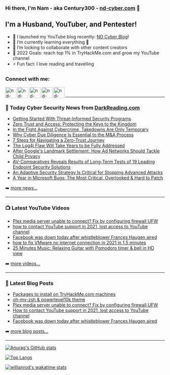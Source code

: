 ### Hi there, I'm Nam - aka Century300 - [nd-cyber.com][website] 👋 

## I'm a Husband, YouTuber, and Pentester!

- 🔭 I launched my YouTube blog recently: [ND Cyber Blog][youtube]!
- 🌱 I’m currently learning everything 🤣
- 👯 I’m looking to collaborate with other content creators
- 🥅 2022 Goals: reach top 1% in TryHackMe.com and grow my YouTube channel
- ⚡ Fun fact: I love reading and travelling

### Connect with me:

[<img align="left" alt="nd-cyber.com" width="35px" src="https://www.svgrepo.com/show/46221/globe.svg" />][website]
[<img align="left" alt="nd-cyber | Twitter" width="35px" src="https://www.svgrepo.com/show/157815/twitter.svg" />][twitter]
[<img align="left" alt="nd-cyber | Facebook" width="35px" src="https://www.svgrepo.com/show/138943/facebook.svg" />][facebook]
[<img align="left" alt="nd-cyber | Patreon" width="35px" src="https://www.svgrepo.com/show/331529/patreon-v2.svg" />][patreon]
[<img align="left" alt="nd-cyber | YouTube" width="35px" src="https://www.svgrepo.com/show/95009/youtube.svg" />][youtube]

<br />

---
### 📰 Today Cyber Security News from [DarkReading.com](https://DarkReading.com)

<!-- DARKREADING:START -->
- [Getting Started With Threat-Informed Security Programs](https://www.darkreading.com/edge-articles/getting-started-with-threat-informed-security-programs)
- [Zero Trust and Access: Protecting the Keys to the Kingdom](https://www.darkreading.com/operations/zero-trust-and-access-protecting-the-keys-to-the-kingdom)
- [In the Fight Against Cybercrime, Takedowns Are Only Temporary](https://www.darkreading.com/threat-intelligence/takedowns-prove-temporary-tactic-in-cybercrime-fight)
- [Why Cyber Due Diligence Is Essential to the M&amp;A Process](https://www.darkreading.com/vulnerabilities-threats/why-cyber-due-diligence-is-essential-to-the-m-a-process)
- [7 Steps for Navigating a Zero-Trust Journey](https://www.darkreading.com/edge-slideshows/7-steps-for-navigating-a-zero-trust-journey-)
- [The Log4j Flaw Will Take Years to be Fully Addressed](https://www.darkreading.com/tech-trends/the-log4j-flaw-will-take-years-to-be-fully-addressed)
- [After Google&#39;s Landmark Settlement, How Ad Networks Should Tackle Child Privacy](https://www.darkreading.com/endpoint/after-google-s-landmark-settlement-how-ad-networks-should-tackle-child-privacy)
- [AV-Comparatives Reveals Results of Long-Term Tests of 19 Leading Endpoint Security Solutions](https://www.darkreading.com/endpoint/av-comparatives-reveals-results-of-long-term-tests-of-19-leading-endpoint-security-solutions)
- [An Adaptive Security Strategy Is Critical for Stopping Advanced Attacks](https://www.darkreading.com/vulnerabilities-threats/an-adaptive-security-strategy-is-critical-for-stopping-advanced-attacks)
- [A Year in Microsoft Bugs: The Most Critical, Overlooked &amp; Hard to Patch](https://www.darkreading.com/threat-intelligence/a-year-in-microsoft-bugs-the-most-critical-overlooked-and-hard-to-patch)
<!-- DARKREADING:END -->

➡️ [more news...](https://www.darkreading.com/)

---
### 📺 Latest YouTube Videos

<!-- YOUTUBE:START -->
- [Plex media server unable to connect? Fix by configuring firewall UFW](https://www.youtube.com/watch?v=-UTHUouiSVQ)
- [how to contact YouTube support in 2021, lost access to YouTube channel](https://www.youtube.com/watch?v=dQu735Nmp14)
- [Facebook was down today after whistleblower Frances Haugen aired](https://www.youtube.com/watch?v=fKoa-SPk9FM)
- [how to fix VMware no internet connection in 2021 in 1.5 minutes](https://www.youtube.com/watch?v=7UwhtDtHgOc)
- [25 Minutes Music: Relaxing Guitar with Pomodoro timer &amp; bell in HD view](https://www.youtube.com/watch?v=Wq8ZsjbbypE)
<!-- YOUTUBE:END -->

➡️ [more videos...](https://www.youtube.com/channel/UCVsmmOPP9L42oTOlpYtojGQ/featured)

---
### 📕 Latest Blog Posts

<!-- BLOG-POST-LIST:START -->
- [Packages to install on TryHackMe.com machines](https://nd-cyber.com/packages-to-install-on-tryhackme-com-machines)
- [oh-my-zsh &amp; powerlevel10k theme](https://nd-cyber.com/oh-my-zsh-powerlevel10k-theme)
- [Plex media server unable to connect? Fix by configuring firewall UFW](https://nd-cyber.com/plex-media-server-unable-to-connect-fix-by-configuring-firewall-ufw)
- [How to contact YouTube support in 2021, lost access to YouTube channel](https://nd-cyber.com/how-to-contact-youtube-support-in-2021-lost-access-to-youtube-channel)
- [Facebook was down today after whistleblower Frances Haugen aired](https://nd-cyber.com/facebook-was-down-today-after-whistleblower-frances-haugen-aired)
<!-- BLOG-POST-LIST:END -->

➡️ [more blog posts...](https://nd-cyber.com/blog)

---
[![Anurag's GitHub stats](https://github-readme-stats.vercel.app/api?username=Century300&show_icons=true&theme=radical&count_private=true)](https://github.com/anuraghazra/github-readme-stats)

[![Top Langs](https://github-readme-stats.vercel.app/api/top-langs/?username=Century300&langs_count=10&layout=compact&theme=radical)](https://github.com/anuraghazra/github-readme-stats)

[![willianrod's wakatime stats](https://github-readme-stats.vercel.app/api/wakatime?username=Century300&theme=radical)](https://github.com/anuraghazra/github-readme-stats)

[website]: https://nd-cyber.com
[twitter]: https://twitter.com/nd_cybersec
[youtube]: https://www.youtube.com/channel/UCVsmmOPP9L42oTOlpYtojGQ
[facebook]: https://www.facebook.com/ndcyber
[patreon]: https://www.patreon.com/NDcyber
